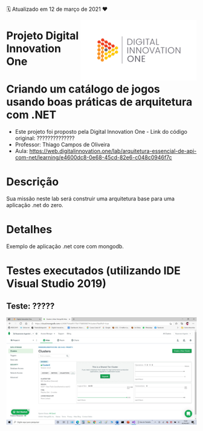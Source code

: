 :spiral_calendar: Atualizado em 12 de março de 2021 :heart:

<img align="right" alt="GIF" height="160px" src="https://github.com/rdeconti/rdeconti-resources/blob/main/Digital%20Innovation%20One%20-%20Logotipo.png" />

# Projeto Digital Innovation One
# Criando um catálogo de jogos usando boas práticas de arquitetura com .NET
- Este projeto foi proposto pela Digital Innovation One - Link do código original: ??????????????
- Professor: Thiago Campos de Oliveira
- Aula: https://web.digitalinnovation.one/lab/arquitetura-essencial-de-api-com-net/learning/e4600dc8-0e68-45cd-82e6-c048c0946f7c

# Descrição
Sua missão neste lab será construir uma arquitetura base para uma aplicação .net do zero.

# Detalhes
Exemplo de aplicação .net core com mongodb.

# Testes executados (utilizando IDE Visual Studio 2019)

## Teste: ?????
<img src="https://github.com/rdeconti/Projeto-DIO-.Net-API-MongoDB/blob/main/Tests-screens/MongoDB%20-%20Cria%C3%A7%C3%A3o%20do%20cluster.jpg" />
